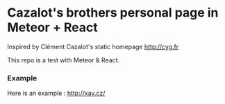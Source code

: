 # Cazalot's brothers personal page in Meteor + React
Inspired by Clément Cazalot's static homepage http://cyg.fr

This repo is a test with Meteor & React.

### Example
Here is an example : http://xav.cz/
